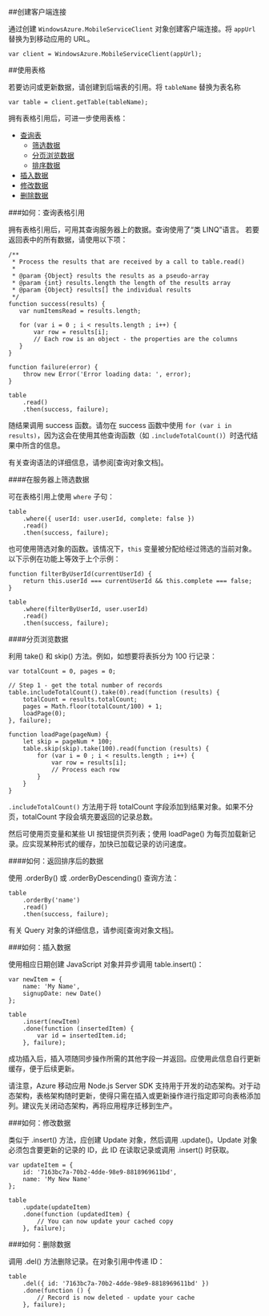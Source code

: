 ##<a name="create-client"></a>创建客户端连接

通过创建 `WindowsAzure.MobileServiceClient` 对象创建客户端连接。将 `appUrl` 替换为到移动应用的 URL。

```
var client = WindowsAzure.MobileServiceClient(appUrl);
```

##<a name="table-reference"></a>使用表格

若要访问或更新数据，请创建到后端表的引用。将 `tableName` 替换为表名称

```
var table = client.getTable(tableName);
```

拥有表格引用后，可进一步使用表格：

* [查询表](#querying)
  * [筛选数据](#table-filter)
  * [分页浏览数据](#table-paging)
  * [排序数据](#sorting-data)
* [插入数据](#inserting)
* [修改数据](#modifying)
* [删除数据](#deleting)

###<a name="querying"></a>如何：查询表格引用

拥有表格引用后，可用其查询服务器上的数据。查询使用了“类 LINQ”语言。
若要返回表中的所有数据，请使用以下项：

```
/**
 * Process the results that are received by a call to table.read()
 *
 * @param {Object} results the results as a pseudo-array
 * @param {int} results.length the length of the results array
 * @param {Object} results[] the individual results
 */
function success(results) {
   var numItemsRead = results.length;

   for (var i = 0 ; i < results.length ; i++) {
       var row = results[i];
       // Each row is an object - the properties are the columns
   }
}

function failure(error) {
    throw new Error('Error loading data: ', error);
}

table
    .read()
    .then(success, failure);
```

随结果调用 success 函数。请勿在 success 函数中使用 `for (var i in results)`，因为这会在使用其他查询函数（如 `.includeTotalCount()`）时迭代结果中所含的信息。

有关查询语法的详细信息，请参阅[查询对象文档]。

####<a name="table-filter"></a>在服务器上筛选数据

可在表格引用上使用 `where` 子句：

```
table
    .where({ userId: user.userId, complete: false })
    .read()
    .then(success, failure);
```

也可使用筛选对象的函数。该情况下，`this` 变量被分配给经过筛选的当前对象。以下示例在功能上等效于上个示例：

```
function filterByUserId(currentUserId) {
    return this.userId === currentUserId && this.complete === false;
}

table
    .where(filterByUserId, user.userId)
    .read()
    .then(success, failure);
```

####<a name="table-paging"></a>分页浏览数据

利用 take() 和 skip() 方法。例如，如想要将表拆分为 100 行记录：

```
var totalCount = 0, pages = 0;

// Step 1 - get the total number of records
table.includeTotalCount().take(0).read(function (results) {
    totalCount = results.totalCount;
    pages = Math.floor(totalCount/100) + 1;
    loadPage(0);
}, failure);

function loadPage(pageNum) {
    let skip = pageNum * 100;
    table.skip(skip).take(100).read(function (results) {
        for (var i = 0 ; i < results.length ; i++) {
            var row = results[i];
            // Process each row
        }
    }
}
```

`.includeTotalCount()` 方法用于将 totalCount 字段添加到结果对象。如果不分页，totalCount 字段会填充要返回的记录总数。

然后可使用页变量和某些 UI 按钮提供页列表；使用 loadPage() 为每页加载新记录。应实现某种形式的缓存，加快已加载记录的访问速度。


####<a name="sorting-data"></a>如何：返回排序后的数据

使用 .orderBy() 或 .orderByDescending() 查询方法：

```
table
    .orderBy('name')
    .read()
    .then(success, failure);
```

有关 Query 对象的详细信息，请参阅[查询对象文档]。

###<a name="inserting"></a>如何：插入数据

使用相应日期创建 JavaScript 对象并异步调用 table.insert()：

```
var newItem = {
    name: 'My Name',
    signupDate: new Date()
};

table
    .insert(newItem)
    .done(function (insertedItem) {
        var id = insertedItem.id;
    }, failure);
```

成功插入后，插入项随同步操作所需的其他字段一并返回。应使用此信息自行更新缓存，便于后续更新。

请注意，Azure 移动应用 Node.js Server SDK 支持用于开发的动态架构。对于动态架构，表格架构随时更新，使得只需在插入或更新操作进行指定即可向表格添加列。建议先关闭动态架构，再将应用程序迁移到生产。

###<a name="modifying"></a>如何：修改数据

类似于 .insert() 方法，应创建 Update 对象，然后调用 .update()。Update 对象必须包含要更新的记录的 ID，此 ID 在读取记录或调用 .insert() 时获取。

```
var updateItem = {
    id: '7163bc7a-70b2-4dde-98e9-8818969611bd',
    name: 'My New Name'
};

table
    .update(updateItem)
    .done(function (updatedItem) {
        // You can now update your cached copy
    }, failure);
```

###<a name="deleting"></a>如何：删除数据

调用 .del() 方法删除记录。在对象引用中传递 ID：

```
table
    .del({ id: '7163bc7a-70b2-4dde-98e9-8818969611bd' })
    .done(function () {
        // Record is now deleted - update your cache
    }, failure);
```

<!---HONumber=Mooncake_0919_2016-->